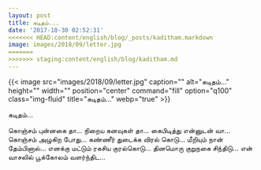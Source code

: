 ```yaml
---
layout: post
title: கடிதம்...
date: '2017-10-30 02:52:31'
<<<<<<< HEAD:content/english/blog/_posts/kaditham.markdown
image: images/2018/09/letter.jpg
=======
>>>>>>> staging:content/english/blog/kaditham.md
---
```


{{< image src="images/2018/09/letter.jpg" caption="" alt="கடிதம்..." height="" width="" position="center" command="fill" option="q100" class="img-fluid" title="கடிதம்..."  webp="true"  >}}


கடிதம்...

கொஞ்சம் புன்னகை தா...
நிறைய கனவுகள் தா...
கைபிடித்து என்னுடன் வா...
கொஞ்சம் அழுகிற போது...
கண்ணீர் துடைக்க விரல் கொடு...
மீறியும் நான் தேம்பினால்...
எனக்கு மட்டும் ரகசிய குரல்கொடு...
தினமொரு குறுநகை சிந்திடு...
என் வாசலில் பூக்கோலம் வளர்ந்திட...

